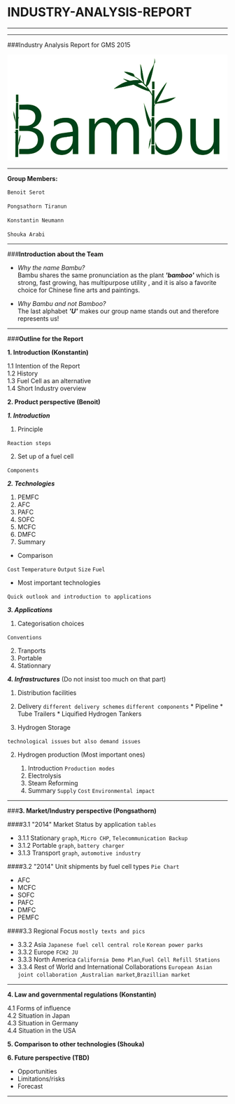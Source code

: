 # INDUSTRY-ANALYSIS-REPORT

___
___

###Industry Analysis Report for GMS 2015

![Bambu Logo](https://github.com/BambuGMS/Industry-Analysis-Report/blob/master/Project/Resources/Logo%20slimm.png)

___
**Group Members:**

    Benoit Serot

    Pongsathorn Tiranun

    Konstantin Neumann

    Shouka Arabi


___

###**Introduction about the Team**

- _Why the name Bambu?_  
	Bambu shares the same pronunciation as the plant **_'bamboo'_** which is strong, fast growing,  has multipurpose utility , and it is also a favorite choice for Chinese fine arts and paintings.

- _Why Bambu and not Bamboo?_  
	The last alphabet **_'U'_** makes our group name stands out and therefore represents us!

___

###**Outline for the Report**

**1. Introduction (Konstantin)**

1.1 Intention of the Report  
1.2 History</br>
1.3 Fuel Cell as an alternative</br>
1.4 Short Industry overview

**2. Product perspective (Benoit)**

***1. Introduction***

1. Principle

`Reaction steps`

2. Set up of a fuel cell

`Components`

***2. Technologies***

1. PEMFC
2. AFC
3. PAFC
4. SOFC
5. MCFC
6. DMFC
7. Summary

* Comparison

`Cost` `Temperature` `Output` `Size` `Fuel`

* Most important technologies

`Quick outlook and introduction to applications`

***3. Applications***

1. Categorisation choices

`Conventions`

2. Tranports
3. Portable
4. Stationnary

***4. Infrastructures*** (Do not insist too much on that part)

1. Distribution facilities
  1. Delivery `different delivery schemes` `different components`
	* Pipeline
	* Tube Trailers
	* Liquified Hydrogen Tankers

  2. Hydrogen Storage

`technological issues` `but also demand issues`

2. Hydrogen production (Most important ones)

	1. Introduction `Production modes`
    2. Electrolysis
    3. Steam Reforming
	4. Summary `Supply` `Cost` `Environmental impact`

___


###**3. Market/Industry perspective (Pongsathorn)**

####3.1 "2014" Market Status by application `tables`
* 3.1.1 Stationary
`graph`,
`Micro CHP`,
`Telecommunication Backup`
* 3.1.2 Portable
`graph`,
`battery charger`
* 3.1.3 Transport
`graph`,
`automotive industry`

####3.2 "2014" Unit shipments by fuel cell types `Pie Chart`
* AFC
* MCFC
* SOFC
* PAFC
* DMFC
* PEMFC

####3.3 Regional Focus `mostly texts and pics`
* 3.3.2 Asia
`Japanese fuel cell central role`
`Korean power parks`
* 3.3.2 Europe
`FCH2 JU`
* 3.3.3 North America
`California Demo Plan`,`Fuel Cell Refill Stations`
* 3.3.4 Rest of World and International Collaborations
`European Asian joint collaboration `,`Australian market`,`Brazillian market`

----


**4. Law and governmental regulations (Konstantin)**

4.1 Forms of influence</br>
4.2 Situation in Japan</br>
4.3 Situation in Germany</br>
4.4 Situation in the USA

**5. Comparison to other technologies (Shouka)**

**6. Future perspective (TBD)**
* Opportunities
* Limitations/risks
* Forecast

___
